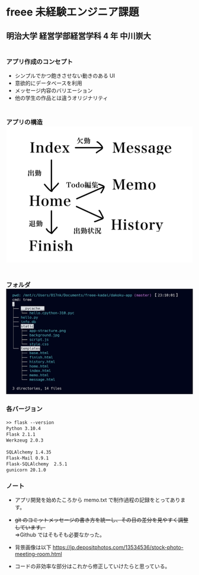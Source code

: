 # freee 未経験エンジニア課題

## 明治大学 経営学部経営学科 4 年 中川崇大

### <br>アプリ作成のコンセプト

- シンプルでかつ飽きさせない動きのある UI
- 意欲的にデータベースを利用
- メッセージ内容のバリエーション
- 他の学生の作品とは違うオリジナリティ

### <p><br>アプリの構造<img src="/dakoku-app/static/app-stracture.png" alt="error" /></p>

### <p><br>フォルダ<img src="/dakoku-app/static/app-tree.png" alt="error" /></p>

### 各バージョン

```
>> flask --version
Python 3.10.4
Flask 2.1.1
Werkzeug 2.0.3

SQLAlchemy 1.4.35
Flask-Mail 0.9.1
Flask-SQLAlchemy  2.5.1
gunicorn 20.1.0
```

### ノート

- アプリ開発を始めたころから memo.txt で制作過程の記録をとってあります。
- ~~git のコミットメッセージの書き方を統一し、その日の差分を見やすく調整しています。~~
  <br>⇒Github ではそもそも必要なかった。

- 背景画像は以下
  https://jp.depositphotos.com/13534536/stock-photo-meeting-room.html
- コードの非効率な部分はこれから修正していけたらと思っている。
